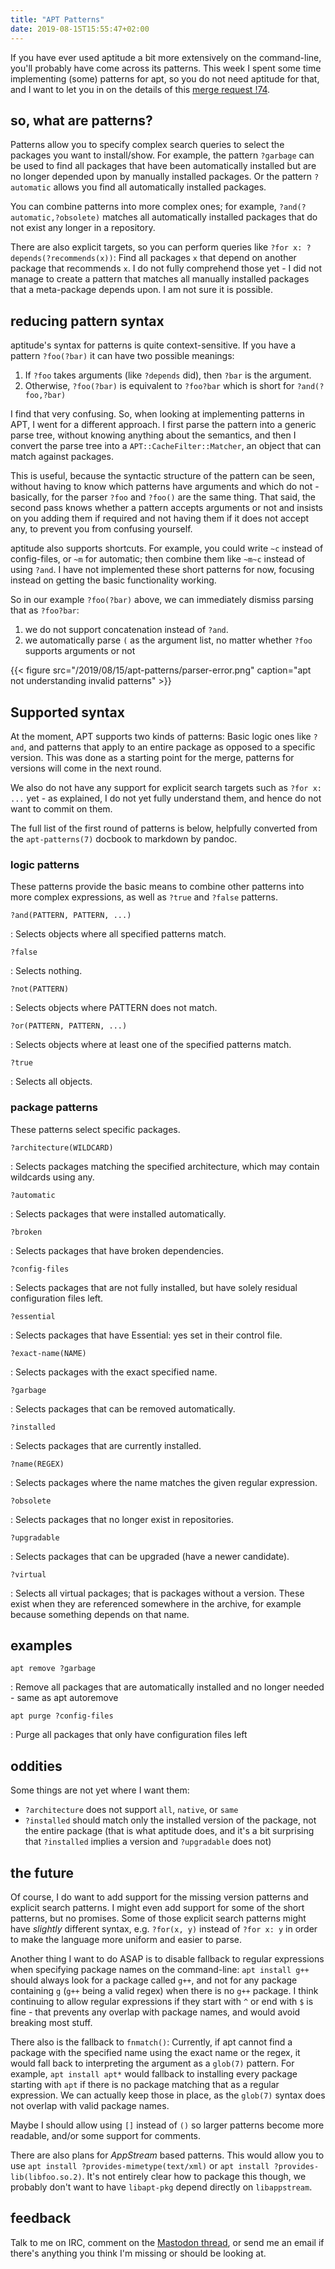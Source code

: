 ```yaml
---
title: "APT Patterns"
date: 2019-08-15T15:55:47+02:00
---
```


If you have ever used aptitude a bit more extensively on the command-line, you'll probably have come across its patterns. This week I spent some time implementing (some) patterns for apt, so you do not need aptitude for that, and I want to let you in on the details of this [merge request !74](https://salsa.debian.org/apt-team/apt/merge_requests/74).

## so, what are patterns?

Patterns allow you to specify complex search queries to select the packages you want to install/show.
For example, the pattern `?garbage` can be used to find all packages that have been automatically installed but are no longer depended upon by manually installed packages.
Or the pattern `?automatic` allows you find all automatically installed packages.

You can combine patterns into more complex ones; for example, `?and(?automatic,?obsolete)` matches all automatically installed packages that do not exist any longer in a repository.

There are also explicit targets, so you can perform queries like `?for x: ?depends(?recommends(x))`:
Find all packages `x` that depend on another package that recommends `x`.
I do not fully comprehend those yet - I did not manage to create a pattern that matches all manually installed packages that a meta-package depends upon. I am not sure it is possible.

## reducing pattern syntax

aptitude's syntax for patterns is quite context-sensitive. If you have a pattern `?foo(?bar)` it can have two possible meanings:

1.  If `?foo` takes arguments (like `?depends` did), then `?bar` is the argument.
2.  Otherwise, `?foo(?bar)` is equivalent to `?foo?bar` which is short for `?and(?foo,?bar)`

I find that very confusing.
So, when looking at implementing patterns in APT, I went for a different approach.
I first parse the pattern into a generic parse tree, without knowing anything about the semantics, and then I convert the parse tree into a `APT::CacheFilter::Matcher`, an object that can match against packages.

This is useful, because the syntactic structure of the pattern can be seen, without having to know which patterns have arguments and which do not - basically, for the parser `?foo` and `?foo()` are the same thing.
That said, the second pass knows whether a pattern accepts arguments or not and insists on you adding them if required and not having them if it does not accept any, to prevent you from confusing yourself.

aptitude also supports shortcuts. For example, you could write `~c` instead of config-files, or `~m` for automatic; then combine them like `~m~c` instead of using `?and`. I have not implemented these short patterns for now, focusing instead on getting the basic functionality working.

So in our example `?foo(?bar)` above, we can immediately dismiss parsing that as `?foo?bar`:

1. we do not support concatenation instead of `?and`.
2. we automatically parse `(` as the argument list, no matter whether `?foo` supports arguments or not


{{< figure src="/2019/08/15/apt-patterns/parser-error.png" caption="apt not understanding invalid patterns" >}}

## Supported syntax

At the moment, APT supports two kinds of patterns: Basic logic ones like `?and`, and patterns that apply to an entire package as opposed to a specific version.
This was done as a starting point for the merge, patterns for versions will come in the next round.

We also do not have any support for explicit search targets such as `?for x: ...` yet - as explained, I do not yet fully understand them, and hence do not want to commit on them.

The full list of the first round of patterns is below, helpfully converted from the `apt-patterns(7)` docbook to markdown by pandoc.

### logic patterns

These patterns provide the basic means to combine other patterns into
more complex expressions, as well as `?true` and `?false` patterns.

`?and(PATTERN, PATTERN, ...)`

:   Selects objects where all specified patterns match.

`?false`

:   Selects nothing.

`?not(PATTERN)`

:   Selects objects where PATTERN does not match.

`?or(PATTERN, PATTERN, ...)`

:   Selects objects where at least one of the specified patterns match.

`?true`

:   Selects all objects.

### package patterns

These patterns select specific packages.

`?architecture(WILDCARD)`

:   Selects packages matching the specified architecture, which may
    contain wildcards using any.

`?automatic`

:   Selects packages that were installed automatically.

`?broken`

:   Selects packages that have broken dependencies.

`?config-files`

:   Selects packages that are not fully installed, but have solely
    residual configuration files left.

`?essential`

:   Selects packages that have Essential: yes set in their control file.

`?exact-name(NAME)`

:   Selects packages with the exact specified name.

`?garbage`

:   Selects packages that can be removed automatically.

`?installed`

:   Selects packages that are currently installed.

`?name(REGEX)`

:   Selects packages where the name matches the given regular
    expression.

`?obsolete`

:   Selects packages that no longer exist in repositories.

`?upgradable`

:   Selects packages that can be upgraded (have a newer candidate).

`?virtual`

:   Selects all virtual packages; that is packages without a version.
    These exist when they are referenced somewhere in the archive, for
    example because something depends on that name.

## examples

`apt remove ?garbage`

:   Remove all packages that are automatically installed and no longer
    needed - same as apt autoremove

`apt purge ?config-files`

:   Purge all packages that only have configuration files left

## oddities

Some things are not yet where I want them:

-  `?architecture` does not support `all`, `native`, or `same`
-  `?installed` should match only the installed version of the package, not the entire package (that is what aptitude does, and it's a bit surprising that `?installed` implies a version and `?upgradable` does not)


## the future

Of course, I do want to add support for the missing version patterns and explicit search patterns. I might even add support for some of the short patterns, but no promises. Some of those explicit search patterns might have _slightly_ different syntax, e.g. `?for(x, y)` instead of `?for x: y` in order to make the language more uniform and easier to parse.

Another thing I want to do ASAP is to disable fallback to regular expressions when specifying package names on the command-line: `apt install g++` should always look for a package called `g++`, and not for any package containing `g` (`g++` being a valid regex) when there is no `g++` package. I think continuing to allow regular expressions if they start with `^` or end with `$` is fine - that prevents any overlap with package names, and would avoid breaking most stuff.

There also is the fallback to `fnmatch()`: Currently, if apt cannot find a package with the specified name using the exact name or the regex, it would fall back to interpreting the argument as a `glob(7)` pattern. For example, `apt install apt*` would fallback to installing every package starting with `apt` if there is no package matching that as a regular expression. We can actually keep those in place, as the `glob(7)` syntax does not overlap with valid package names.

Maybe I should allow using `[]` instead of `()` so larger patterns become more readable, and/or some support for comments.

There are also plans for _AppStream_ based patterns. This would allow you to use `apt install ?provides-mimetype(text/xml)` or `apt install ?provides-lib(libfoo.so.2)`. It's not entirely clear how to package this though, we probably don't want to have `libapt-pkg` depend directly on `libappstream`.

## feedback

Talk to me on IRC, comment on the [Mastodon thread](https://mastodon.social/@juliank/102622465371813752), or send me an email if there's anything you think I'm missing or should be looking at.